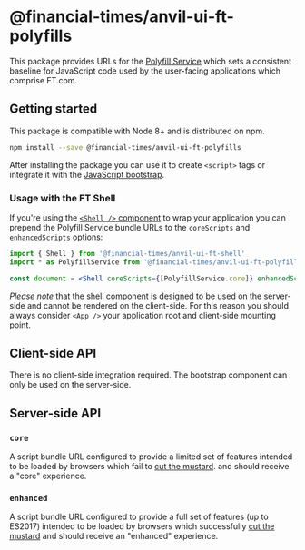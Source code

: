 # @financial-times/anvil-ui-ft-polyfills

This package provides URLs for the [Polyfill Service] which sets a consistent baseline for JavaScript code used by the user-facing applications which comprise FT.com.

[Polyfill Service]: https://polyfill.io/

## Getting started

This package is compatible with Node 8+ and is distributed on npm.

```sh
npm install --save @financial-times/anvil-ui-ft-polyfills
```

After installing the package you can use it to create `<script>` tags or integrate it with the [JavaScript bootstrap].

[JavaScript bootstrap]: ../anvil-ui-bootstrap/readme.md


### Usage with the FT Shell

If you're using the [`<Shell />` component][shell] to wrap your application you can prepend the Polyfill Service bundle URLs to the `coreScripts` and `enhancedScripts` options:

[shell]: ../anvil-ui-ft-shell/readme.md

```jsx
import { Shell } from '@financial-times/anvil-ui-ft-shell'
import * as PolyfillService from '@financial-times/anvil-ui-ft-polyfills'

const document = <Shell coreScripts={[PolyfillService.core]} enhancedScripts={[PolyfillService.enhanced]}></Shell>
```

_Please note_ that the shell component is designed to be used on the server-side and cannot be rendered on the client-side. For this reason you should always consider `<App />` your application root and client-side mounting point.


## Client-side API

There is no client-side integration required. The bootstrap component can only be used on the server-side.


## Server-side API

### `core`

A script bundle URL configured to provide a limited set of features intended to be loaded by browsers which fail to [cut the mustard]. and should receive a "core" experience.

### `enhanced`

A script bundle URL configured to provide a full set of features (up to ES2017) intended to be loaded by browsers which successfully [cut the mustard] and should receive an "enhanced" experience.

[cut the mustard]: ../anvil-ui-bootstrap/readme.md#cutting-the-mustard
